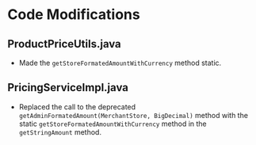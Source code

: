 
# Code Modifications

## ProductPriceUtils.java
- Made the `getStoreFormatedAmountWithCurrency` method static.

## PricingServiceImpl.java
- Replaced the call to the deprecated `getAdminFormatedAmount(MerchantStore, BigDecimal)` method with the static `getStoreFormatedAmountWithCurrency` method in the `getStringAmount` method.
